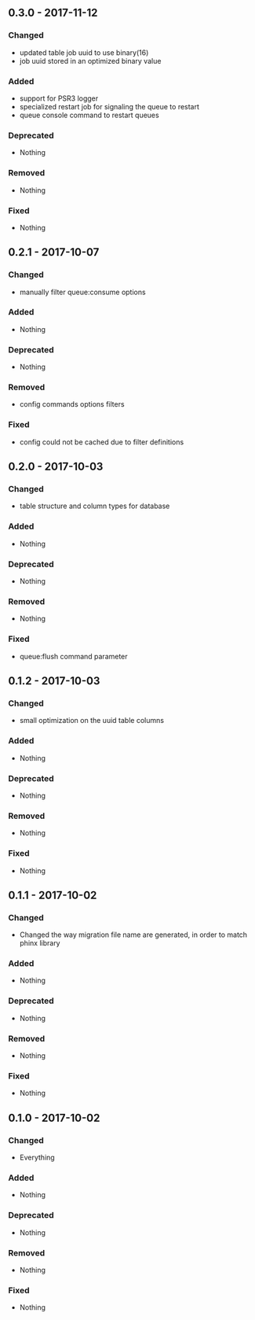 ## 0.3.0 - 2017-11-12

### Changed
* updated table job uuid to use binary(16)
* job uuid stored in an optimized binary value

### Added
* support for PSR3 logger
* specialized restart job for signaling the queue to restart
* queue console command to restart queues

### Deprecated
* Nothing

### Removed
* Nothing

### Fixed
* Nothing


## 0.2.1 - 2017-10-07

### Changed
* manually filter queue:consume options

### Added
* Nothing

### Deprecated
* Nothing

### Removed
* config commands options filters

### Fixed
* config could not be cached due to filter definitions


## 0.2.0 - 2017-10-03

### Changed
* table structure and column types for database

### Added
* Nothing

### Deprecated
* Nothing

### Removed
* Nothing

### Fixed
* queue:flush command parameter


## 0.1.2 - 2017-10-03

### Changed
* small optimization on the uuid table columns

### Added
* Nothing

### Deprecated
* Nothing

### Removed
* Nothing

### Fixed
* Nothing


## 0.1.1 - 2017-10-02

### Changed
* Changed the way migration file name are generated, in order to match phinx library

### Added
* Nothing

### Deprecated
* Nothing

### Removed
* Nothing

### Fixed
* Nothing


## 0.1.0 - 2017-10-02

### Changed
* Everything

### Added
* Nothing

### Deprecated
* Nothing

### Removed
* Nothing

### Fixed
* Nothing

